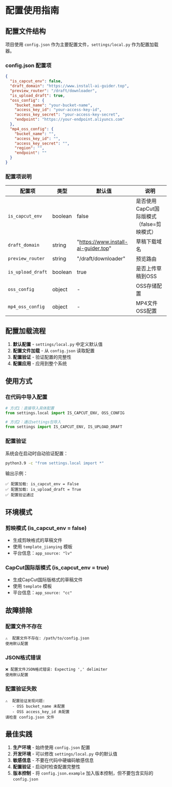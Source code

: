 # 配置使用指南

## 配置文件结构

项目使用 `config.json` 作为主要配置文件，`settings/local.py` 作为配置加载器。

### config.json 配置项

```json
{
  "is_capcut_env": false,
  "draft_domain": "https://www.install-ai-guider.top",
  "preview_router": "/draft/downloader",
  "is_upload_draft": true,
  "oss_config": {
    "bucket_name": "your-bucket-name",
    "access_key_id": "your-access-key-id",
    "access_key_secret": "your-access-key-secret",
    "endpoint": "https://your-endpoint.aliyuncs.com"
  },
  "mp4_oss_config": {
    "bucket_name": "",
    "access_key_id": "",
    "access_key_secret": "",
    "region": "",
    "endpoint": ""
  }
}
```

### 配置项说明

| 配置项 | 类型 | 默认值 | 说明 |
|--------|------|--------|------|
| `is_capcut_env` | boolean | false | 是否使用CapCut国际版模式（false=剪映模式） |
| `draft_domain` | string | "https://www.install-ai-guider.top" | 草稿下载域名 |
| `preview_router` | string | "/draft/downloader" | 预览路由 |
| `is_upload_draft` | boolean | true | 是否上传草稿到OSS |
| `oss_config` | object | - | OSS存储配置 |
| `mp4_oss_config` | object | - | MP4文件OSS配置 |

## 配置加载流程

1. **默认配置** - `settings/local.py` 中定义默认值
2. **配置文件加载** - 从 `config.json` 读取配置
3. **配置验证** - 验证配置的完整性
4. **配置应用** - 应用到整个系统

## 使用方式

### 在代码中导入配置

```python
# 方式1：直接导入具体配置
from settings.local import IS_CAPCUT_ENV, OSS_CONFIG

# 方式2：通过settings包导入
from settings import IS_CAPCUT_ENV, IS_UPLOAD_DRAFT
```

### 配置验证

系统会在启动时自动验证配置：

```bash
python3.9 -c "from settings.local import *"
```

输出示例：
```
✅ 配置加载: is_capcut_env = False
✅ 配置加载: is_upload_draft = True
✅ 配置验证通过
```

## 环境模式

### 剪映模式 (is_capcut_env = false)
- 生成剪映格式的草稿文件
- 使用 `template_jianying` 模板
- 平台信息：`app_source: "lv"`

### CapCut国际版模式 (is_capcut_env = true)
- 生成CapCut国际版格式的草稿文件
- 使用 `template` 模板
- 平台信息：`app_source: "cc"`

## 故障排除

### 配置文件不存在
```
⚠️  配置文件不存在: /path/to/config.json
使用默认配置
```

### JSON格式错误
```
❌ 配置文件JSON格式错误: Expecting ',' delimiter
使用默认配置
```

### 配置验证失败
```
⚠️  配置验证发现问题:
   - OSS bucket_name 未配置
   - OSS access_key_id 未配置
请检查 config.json 文件
```

## 最佳实践

1. **生产环境** - 始终使用 `config.json` 配置
2. **开发环境** - 可以修改 `settings/local.py` 中的默认值
3. **敏感信息** - 不要在代码中硬编码敏感信息
4. **配置验证** - 启动时检查配置完整性
5. **版本控制** - 将 `config.json.example` 加入版本控制，但不要包含实际的 `config.json` 
